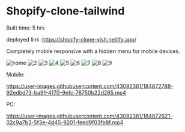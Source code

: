 # Shopify-clone-tailwind

Built time: 5 hrs


deployed link :https://shopify-clone-vish.netlify.app/

Completely mobile responsive with a hidden menu for mobile devices.

![home](https://user-images.githubusercontent.com/43082361/184872402-0ca146f6-2a0f-4c3b-90c1-3c7165982cc8.png)
![2](https://user-images.githubusercontent.com/43082361/184872438-e970a6ce-1be1-4ffa-8607-6398447d1502.png)
![3](https://user-images.githubusercontent.com/43082361/184872458-8af132fb-4780-47b3-868c-383bcb410d0e.png)
![4](https://user-images.githubusercontent.com/43082361/184872472-1f37bb91-9558-4ef8-8bc7-790bf187d892.png)
![5](https://user-images.githubusercontent.com/43082361/184872487-fbd75c0a-dabd-4f12-8d85-d3374adb0ce3.png)
![6](https://user-images.githubusercontent.com/43082361/184872492-b370de56-23b9-4a79-be32-2017e48dd6fe.png)
![7](https://user-images.githubusercontent.com/43082361/184872500-0bf6c1a4-2f73-4885-b3b8-ed5d7ce3d4b3.png)
![8](https://user-images.githubusercontent.com/43082361/184872517-2ac3bf56-87dc-4d9c-8bc9-539d8b2b5761.png)
![9](https://user-images.githubusercontent.com/43082361/184872536-26bc1e2f-7b59-4915-9908-e23079cec2d3.png)


Mobile:


https://user-images.githubusercontent.com/43082361/184872788-92edbd73-ba91-4170-9efc-76750b22d265.mp4



PC:

https://user-images.githubusercontent.com/43082361/184872621-02c9a7b3-5f3e-4d45-9201-feed9f03fb8f.mp4

